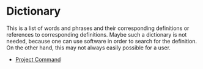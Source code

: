 # Dictionary
This is a list of words and phrases and their corresponding definitions
or references to corresponding definitions.
Maybe such a dictionary is not needed,
because one can use software in order to search for the definition.
On the other hand, this may not always easily possible for a user.
* [Project Command](../../../../../../projects/net.splitcells.dem/src/main/md/net/splitcells/dem/guidelines/software-project-file-system-standards.md)